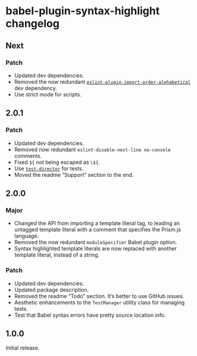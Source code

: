 # babel-plugin-syntax-highlight changelog

## Next

### Patch

- Updated dev dependencies.
- Removed the now redundant [`eslint-plugin-import-order-alphabetical`](https://npm.im/eslint-plugin-import-order-alphabetical) dev dependency.
- Use strict mode for scripts.

## 2.0.1

### Patch

- Updated dev dependencies.
- Removed now redundant `eslint-disable-next-line no-console` comments.
- Fixed `${` not being escaped as `\${`.
- Use [`test-director`](https://npm.im/test-director) for tests.
- Moved the readme “Support” section to the end.

## 2.0.0

### Major

- Changed the API from importing a template literal tag, to leading an untagged template literal with a comment that specifies the Prism.js language.
- Removed the now redundant `moduleSpecifier` Babel plugin option.
- Syntax highlighted template literals are now replaced with another template literal, instead of a string.

### Patch

- Updated dev dependencies.
- Updated package description.
- Removed the readme “Todo” section. It’s better to use GitHub issues.
- Aesthetic enhancements to the `TestManager` utility class for managing tests.
- Test that Babel syntax errors have pretty source location info.

## 1.0.0

Initial release.
